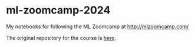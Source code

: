 # ml-zoomcamp-2024
My notebooks for following the ML Zoomcamp at http://mlzoomcamp.com/ 

The original repository for the course is [here](https://github.com/DataTalksClub/machine-learning-zoomcamp).
